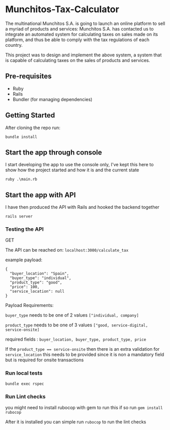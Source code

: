 # Munchitos-Tax-Calculator


The multinational Munchitos S.A. is going to launch an online platform to sell a myriad of products and services:
Munchitos S.A. has contacted us to integrate an automated system for calculating taxes on sales made on its platform,
and thus be able to comply with the tax regulations of each country.

This project was to design and implement the above system, a system that is capable of calculating taxes on the sales of products and services.

## Pre-requisites
- Ruby
- Rails
- Bundler (for managing dependencies)

## Getting Started

After cloning the repo run:

``` bundle install ```


## Start the app through console
I start developing the app to use the console only, I've kept this here to show how the project started and how it is and the current state

``` ruby .\main.rb ```

## Start the app with API
I have then produced the API with Rails and hooked the backend together

``` rails server ```

### Testing the API

GET

The API can be reached on:
``` localhost:3000/calculate_tax ```

example payload:

``` 
{
  "buyer_location": "Spain",
  "buyer_type": "individual",
  "product_type": "good",
  "price": 100,
  "service_location": null
} 
```

Payload Requirements:

```buyer_type``` needs to be one of 2 values ```["individual, company]```

```product_type``` needs to be one of 3 values ```["good, service-digital, service-onsite]```

required fields : ```buyer_location, buyer_type, product_type, price ```

If the ```product_type == service-onsite``` then there is an extra validation for ```service_location``` this needs to be provided since it is non a mandatory field but is required for onsite transactions


### Run local tests

```
bundle exec rspec
```

### Run Lint checks
you might need to install rubocop with gem to run this if so run ``` gem install rubocop ```

After it is installed you can simple run ``` rubocop ``` to run the lint checks
